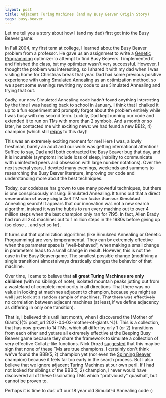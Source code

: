 ```yaml
---
layout: post
title: Adjacent Turing Machines (and my Busy Beaver Origin Story)
tags: busy-beaver
---
```


Let me tell you a story about how I (and my dad) first got into the Busy Beaver game:

In Fall 2004, my first term at college, I learned about the Busy Beaver problem from a professor. He gave us an assignment to write a [Genetic Programming](https://en.wikipedia.org/wiki/Genetic_programming) optimizer to attempt to find Busy Beavers. I implemented it and finished the class, but my optimizer wasn't very successful. However, I thought the problem was interesting, so I shared it with my dad when I was visiting home for Christmas break that year. Dad had some previous positive experience with using [Simulated Annealing](https://en.wikipedia.org/wiki/Simulated_annealing) as an optimization method, so we spent some evenings rewriting my code to use Simulated Annealing and trying that out.

Sadly, our new Simulated Annealing code hadn't found anything interesting by the time I was heading back to school in January. I think that I chalked it up to a fun experiment and promptly forgot about the problem entirely while I was busy with my second term. Luckily, Dad kept running our code and extended it to run on TMs with more than 2 symbols. And a month or so later, he contacted me with exciting news: we had found a new BB(2, 4) champion (which still [reigns](https://bbchallenge.org/~pascal.michel/ha.html#tm24) to this day)!

This was an extremely exciting moment for me! Here I was, a lowly freshman, barely an adult and our work was getting international attention! Suffice to say, Dad and I both contracted the Busy Beaver bug that day, and it is incurable (symptoms include loss of sleep, inability to communicate with uninfected peers and obsession with large number notations). Over the next several years, I devoted many evenings, weekends and summers to researching the Busy Beaver literature, improving our code and understanding more about the best techniques.

Today, our codebase has grown to use many powerful techniques, but there is one conspicuously missing: Simulated Annealing. It turns out that a direct enumeration of every single 2x4 TM ran faster than our Simulated Annealing search! It appears that our innovation was not a new search algorithm, instead it was the hubris to run every machine out to over 4 million steps when the best champion only ran for 7195. In fact, Allen Brady had run all 2x4 machines out to 1 million steps in the 1980s before giving up (so close ... and yet so far).

It turns out that optimization algorithms (like Simulated Annealing or Genetic Programming) are very temperamental. They can be extremely effective when the parameter space is "well-behaved", when making a small change in parameters leads to a small change in result. However, this is not the case in the Busy Beaver game. The smallest possible change (modifying a single transition) almost always drastically changes the behavior of that machine.

Over time, I came to believe that **all great Turing Machines are only children** (with no siblings of note), isolated mountain peaks jutting out from a wasteland of complete mediocrity in all directions. That there was no value in looking at machines adjacent to champion, because you might as well just look at a random sample of machines. That there was effectively no correlation between adjacent machines (at least, if we define adjacency as differing in only one transition).

That is, I believed this until last month, when I discovered the [Mother of Giants]({% post_url 2022-04-03-mother-of-giants %}). This is a collection, that has now grown to 14 TMs, which all differ by only 1 (or 2) transitions from each other and yet are all extremely effective at the Beeping Busy Beaver game because they share the framework to simulate a collection of very effective Collatz-like functions. Nick Drozd [suggested](https://groups.google.com/g/busy-beaver-discuss/c/zUiw3G7hR8E/m/_S_YYXeRCgAJ) that this may be sign that none of these TMs are true champions. I certainly don't think we've found the BBB(5, 2) champion yet (nor even the [Spinning Beaver](https://groups.google.com/g/busy-beaver-discuss/c/Dq8PYAkoMXU/m/EbjlyKioAQAJ) champion) because it feels far too early in the search process. But I also believe that we ignore adjacent Turing Machines at our own peril. If I had not looked for siblings of the BBB(5, 2) champion, I never would have discovered all of these fascinating TMs which "probviously" quasihalt, but cannot be proven to.

Perhaps it is time to dust off our 18 year old Simulated Annealing code :)

